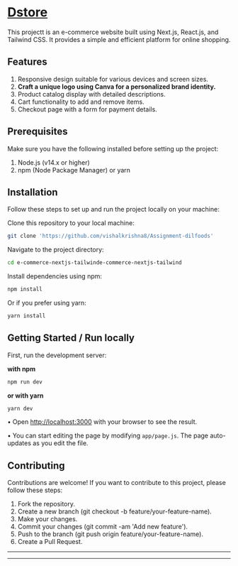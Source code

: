 
# [Dstore](https://assignment-dilfoods.vercel.app/)


This projectt is an e-commerce website built using Next.js, React.js, and Tailwind CSS. It provides a simple and efficient platform for online shopping.


## Features
1. Responsive design suitable for various devices and screen sizes.
2. **Craft a unique logo using Canva for a personalized brand identity.**
3. Product catalog display with detailed descriptions.
4. Cart functionality to add and remove items.
5. Checkout page with a form for payment details.


## Prerequisites
Make sure you have the following installed before setting up the project:

1. Node.js (v14.x or higher)
2. npm (Node Package Manager) or yarn


## Installation
Follow these steps to set up and run the project locally on your machine:

Clone this repository to your local machine:

```bash
git clone 'https://github.com/vishalkrishna8/Assignment-dilfoods'
```

Navigate to the project directory:

```bash
cd e-commerce-nextjs-tailwinde-commerce-nextjs-tailwind
```
Install dependencies using npm:

```bash
npm install
```
Or if you prefer using yarn:

```bash
yarn install
```


## Getting Started / Run locally

First, run the development server:

**with npm**
```bash
npm run dev
```

**or with yarn**
```bash
yarn dev
```

• Open [http://localhost:3000](http://localhost:3000) with your browser to see the result.

• You can start editing the page by modifying `app/page.js`. The page auto-updates as you edit the file.


<!-- ## Usage

 **Product Listing:**

1. The home page displays products in a 4-columns.
2. Each product card includes details such as name, image, price, and ratings.
3. Clicking on a product card navigates to the product details page.


**Product Details:**

1. Displays detailed information about a product, including description.
2. Includes an "Add to Cart" button to add the product directly to the cart.
3. Also includes a "Buy now" button to navigate to the cart page.


**Shopping Cart:**

1. The cart page displays all added products with quantity and total price.
2. Users can add/remove and delete a product from the cart.
3. Clicking on the "Checkout" button navigates to the checkout page.

**Order Checkout:**

1. Users fill in their details in the form (dummy form for assignment purposes).
2. Clicking on "Pay now" simulates placing an order. -->


## Contributing

Contributions are welcome! If you want to contribute to this project, please follow these steps:

1. Fork the repository.
2. Create a new branch (git checkout -b feature/your-feature-name).
3. Make your changes.
4. Commit your changes (git commit -am 'Add new feature').
5. Push to the branch (git push origin feature/your-feature-name).
6. Create a Pull Request.
-----
-----  


